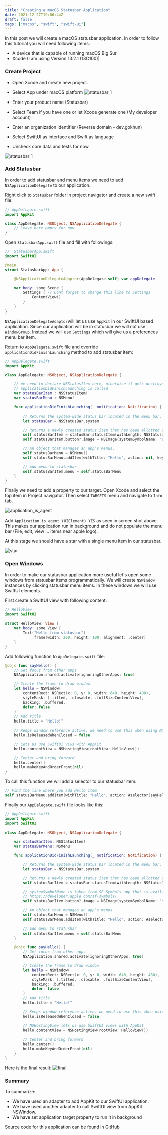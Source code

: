 ```yaml
---
title: "Creating a macOS Statusbar Application"
date: 2021-12-27T19:06:44Z
draft: false
tags: ["macos", "swift", "swift-ui"]
---
```

In this post we will create a macOS statusbar application.
In order to follow this tutorial you will need following items:

- A device that is capable of running macOS Big Sur
- Xcode (I am using Version 13.2.1 (13C100))

### Create Project

- Open Xcode and create new project.
- Select App under macOS platform
![statusbar_1](/img/statusbar_01.png)

- Enter your product name (Statusbar)
- Select Team if you have one or let Xcode generate one (My developer account)
- Enter an organization identifier (Reverse domain - dev.gokhun)
- Select SwiftUI as interface and Swift as language
- Uncheck core data and tests for now

![statusbar_1](/img/statusbar_02.png)

### Add Statusbar

In order to add statusbar and menu items we need to add `NSApplicationDelegate`
to our application.

Right click to `Statusbar` folder in project navigator and create a new swift
file:

```swift
// AppDelegate.swift
import AppKit

class AppDelegate: NSObject, NSApplicationDelegate {
    // Leave here empty for now
}
```

Open `StatusbarApp.swift` file and fill with followings:

```swift
//  StatusbarApp.swift
import SwiftUI

@main
struct StatusbarApp: App {

    @NSApplicationDelegateAdaptor(AppDelegate.self) var appDelegate

    var body: some Scene {
        Settings { // Dont forget to change this line to Settings
            ContentView()
        }
    }
}
```

`NSApplicationDelegateAdaptor`will let us use `AppKit` in our SwiftUI based application.
Since our application will be in statusbar we will not use `WindowGroup`. Instead we will use
`Settings` which will give us a preferences menu bar item.

Return to `AppDelegate.swift` file and override `applicationDidFinishLaunching` method to add statusbar item:

```swift
// AppDelegate.swift
import AppKit

class AppDelegate: NSObject, NSApplicationDelegate {

    // We need to declare NSStatusItem here, otherwise it gets destroyed after
    // applicationDidFinishLaunching is called
    var statusBarItem : NSStatusItem!
    var statusBarMenu : NSMenu!

    func applicationDidFinishLaunching(_ notification: Notification) {

        // Returns the system-wide status bar located in the menu bar.
        let statusBar = NSStatusBar.system

        // Returns a newly created status item that has been allotted a specified space within the status bar.
        self.statusBarItem = statusBar.statusItem(withLength: NSStatusItem.squareLength)
        self.statusBarItem.button?.image = NSImage(systemSymbolName: "star.fill", accessibilityDescription: "Status bar icon")

        // An object that manages an app’s menus.
        self.statusBarMenu = NSMenu()
        self.statusBarMenu.addItem(withTitle: "Hello", action: nil, keyEquivalent: "")

        // Add menu to statusbar
        self.statusBarItem.menu = self.statusBarMenu
    }
}
```

Finally we need to add a property to our target. Open Xcode and select the top item
in Project navigator. Then select `TARGETS` menu and navigate to `Info` tab.

![application_is_agent](/img/application_is_agent.png)

Add `Application is agent (UIElement) YES` as seen in screen shot above. This makes our application
run in background and do not populate the menu bar (File, edit, view ... items near apple logo).

At this stage we should have a star with a single menu item in our statusbar.

![star](/img/star.png)

### Open Windows

In order to make our statusbar application more useful let's open some windows from
statusbar items programmatically. We will create `NSWindow` instances by clicking
statusbar menu items. In these windows we will use SwiftUI elements.

First create a SwiftUI view with following content:

```swift
// HelloView
import SwiftUI

struct HelloView: View {
    var body: some View {
        Text("Hello from statusbar")
            .frame(width: 200, height: 100, alignment: .center)
    }
}
```

Add following function to `AppDelegate.swift` file:

```swift
@objc func sayHello() {
    // Get focus from other apps
    NSApplication.shared.activate(ignoringOtherApps: true)

    // Create the frame to draw window
    let hello = NSWindow(
        contentRect: NSRect(x: 0, y: 0, width: 640, height: 480),
        styleMask: [.titled, .closable, .fullSizeContentView],
        backing: .buffered,
        defer: false
    )
    // Add title
    hello.title = "Hello!"

    // Keeps window reference active, we need to use this when using NSHostingView
    hello.isReleasedWhenClosed = false

    // Lets us use SwiftUI viws with AppKit
    hello.contentView = NSHostingView(rootView: HelloView())

    // Center and bring forward
    hello.center()
    hello.makeKeyAndOrderFront(nil)
}
```

To call this function we will add a selector to our statusbar item:

```swift
// Find the line where you add Hello item
self.statusBarMenu.addItem(withTitle: "Hello", action: #selector(sayHello), keyEquivalent: "")
```

Finally our `AppDelegate.swift` file looks like this:

```swift
// AppDelegate.swift
import AppKit
import SwiftUI

class AppDelegate: NSObject, NSApplicationDelegate {

    var statusBarItem: NSStatusItem!
    var statusBarMenu: NSMenu!

    func applicationDidFinishLaunching(_ notification: Notification) {

        // Returns the system-wide status bar located in the menu bar.
        let statusBar = NSStatusBar.system

        // Returns a newly created status item that has been allotted a specified space within the status bar.
        self.statusBarItem = statusBar.statusItem(withLength: NSStatusItem.squareLength)

        // systemSymbolName is taken from SF Symbols app that is available for macOS
        // https://developer.apple.com/sf-symbols/
        self.statusBarItem.button?.image = NSImage(systemSymbolName: "star.fill", accessibilityDescription: "Status bar icon")

        // An object that manages an app’s menus.
        self.statusBarMenu = NSMenu()
        self.statusBarMenu.addItem(withTitle: "Hello", action: #selector(sayHello), keyEquivalent: "")

        // Add menu to statusbar
        self.statusBarItem.menu = self.statusBarMenu
    }

    @objc func sayHello() {
        // Get focus from other apps
        NSApplication.shared.activate(ignoringOtherApps: true)

        // Create the frame to draw window
        let hello = NSWindow(
            contentRect: NSRect(x: 0, y: 0, width: 640, height: 480),
            styleMask: [.titled, .closable, .fullSizeContentView],
            backing: .buffered,
            defer: false
        )
        // Add title
        hello.title = "Hello!"

        // Keeps window reference active, we need to use this when using NSHostingView
        hello.isReleasedWhenClosed = false

        // NSHostingView lets us use SwiftUI views with AppKit
        hello.contentView = NSHostingView(rootView: HelloView())

        // Center and bring forward
        hello.center()
        hello.makeKeyAndOrderFront(nil)
    }
}
```

Here is the final result:
![final](/img/final.png)

### Summary

To summarize:

- We have used an adapter to add AppKit to our SwiftUI application.
- We have used another adapter to call SwiftUI view from AppKit NSWindow.
- We have set application target property to run it in background

Source code for this application can be found in [GitHub](https://github.com/ghokun/macos-statusbar-template)
